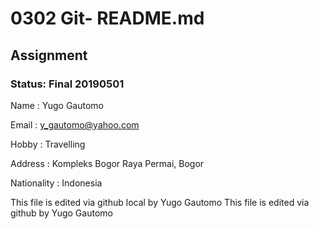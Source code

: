 # 0302 Git- README.md
## Assignment
### Status: Final 20190501

Name 	: Yugo Gautomo

Email	: y_gautomo@yahoo.com

Hobby	: Travelling

Address : Kompleks Bogor Raya Permai, Bogor

Nationality	: Indonesia

This file is edited via github local by Yugo Gautomo
This file is edited via github by Yugo Gautomo